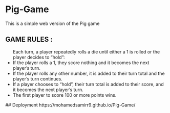 # Pig-Game
This is a simple web version of the Pig game
## GAME RULES :
<ul>
Each turn, a player repeatedly rolls a die until either a 1 is rolled or the player decides to “hold”:

<li>If the player rolls a 1, they score nothing and it becomes the next player’s turn.</li>
<li>If the player rolls any other number, it is added to their turn total and the player’s turn continues.</li>
<li>If a player chooses to “hold”, their turn total is added to their score, and it becomes the next player’s turn.</li>
<li>The first player to score 100 or more points wins.</li>
</ul>
## Deployment
https://mohamedsamirr9.github.io/Pig-Game/

